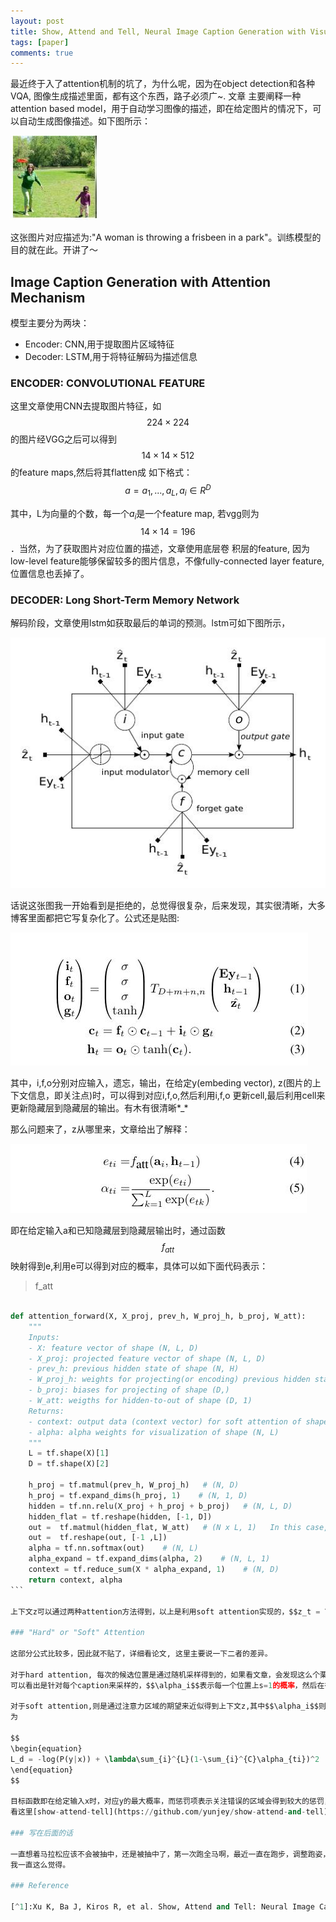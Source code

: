 ```yaml
---
layout: post
title: Show, Attend and Tell, Neural Image Caption Generation with Visual Attention
tags: [paper]
comments: true
---  
```


最近终于入了attention机制的坑了，为什么呢，因为在object detection和各种VQA, 图像生成描述里面，都有这个东西，路子必须广~. 文章
主要阐释一种attention based model，用于自动学习图像的描述，即在给定图片的情况下，可以自动生成图像描述。如下图所示：  

![1](../downloads/caption/1.jpg)  

这张图片对应描述为:"A woman is throwing a frisbeen in a park"。训练模型的目的就在此。开讲了～　　

## Image Caption Generation with Attention Mechanism  

模型主要分为两块：　　
* Encoder: CNN,用于提取图片区域特征 
* Decoder: LSTM,用于将特征解码为描述信息

### ENCODER: CONVOLUTIONAL FEATURE  

这里文章使用CNN去提取图片特征，如$$224\times224$$的图片经VGG之后可以得到$$14\times14\times512$$的feature maps,然后将其flatten成
如下格式：　　
$$
\begin{equation}
a = {a_1, ..., a_L}, a_i \in R^D
\end{equation}
$$  

其中，L为向量的个数，每一个$a_i$是一个feature map, 若vgg则为$$14\times14=196$$．当然，为了获取图片对应位置的描述，文章使用底层卷
积层的feature, 因为low-level feature能够保留较多的图片信息，不像fully-connected layer feature,位置信息也丢掉了。　　

### DECODER: Long Short-Term Memory Network  

解码阶段，文章使用lstm如获取最后的单词的预测。lstm可如下图所示，　　

![1](../downloads/caption/2.jpg)  

话说这张图我一开始看到是拒绝的，总觉得很复杂，后来发现，其实很清晰，大多博客里面都把它写复杂化了。公式还是贴图:  

![1](../downloads/caption/3.jpg)    

其中，i,f,o分别对应输入，遗忘，输出，在给定y(embeding vector), z(图片的上下文信息，即关注点)时，可以得到对应i,f,o,然后利用i,f,o
更新cell,最后利用cell来更新隐藏层到隐藏层的输出。有木有很清晰*_*    

那么问题来了，z从哪里来，文章给出了解释：　　

![1](../downloads/caption/4.jpg)   

即在给定输入a和已知隐藏层到隐藏层输出时，通过函数$$f_{att}$$映射得到e,利用e可以得到对应的概率，具体可以如下面代码表示：　　

>f_att  

```python  

def attention_forward(X, X_proj, prev_h, W_proj_h, b_proj, W_att):  
    """
    Inputs: 
    - X: feature vector of shape (N, L, D)
    - X_proj: projected feature vector of shape (N, L, D)
    - prev_h: previous hidden state of shape (N, H)
    - W_proj_h: weights for projecting(or encoding) previous hidden state of shape (H, D)
    - b_proj: biases for projecting of shape (D,)
    - W_att: weigths for hidden-to-out of shape (D, 1)
    Returns:
    - context: output data (context vector) for soft attention of shape (N, D) 
    - alpha: alpha weights for visualization of shape (N, L)
    """
    L = tf.shape(X)[1]
    D = tf.shape(X)[2]

    h_proj = tf.matmul(prev_h, W_proj_h)   # (N, D)
    h_proj = tf.expand_dims(h_proj, 1)    # (N, 1, D)
    hidden = tf.nn.relu(X_proj + h_proj + b_proj)   # (N, L, D)
    hidden_flat = tf.reshape(hidden, [-1, D])
    out =  tf.matmul(hidden_flat, W_att)   # (N x L, 1)   In this case, we don't need to add bias (because of softmax).
    out =  tf.reshape(out, [-1 ,L])
    alpha = tf.nn.softmax(out)    # (N, L)
    alpha_expand = tf.expand_dims(alpha, 2)    # (N, L, 1)
    context = tf.reduce_sum(X * alpha_expand, 1)    # (N, D)
    return context, alpha
```　　

上下文z可以通过两种attention方法得到，以上是利用soft attention实现的，$$z_t = \phi({a_i}, {\alpha_i})$$，接下来我们就讲讲attention机制。　　

### "Hard" or "Soft" Attention

这部分公式比较多，因此就不贴了，详细看论文, 这里主要说一下二者的差异。　　

对于hard attention, 每次的候选位置是通过随机采样得到的，如果看文章，会发现这么个栗子：$$s_t ~ Multinoulli_L({\alpha_i})$$,这就是采样的式子，
可以看出是针对每个caption来采样的，$$\alpha_i$$表示每一个位置上s=1的概率，然后在得到$$\alpha_i$$之后，通过与图片的乘积，可以得到注意力区域。　　

对于soft attention,则是通过注意力区域的期望来近似得到上下文z,其中$$\alpha_i$$则是通过softmax得到，这使得每次z仅仅通过计算sofrmax可以得到。对应目标函数
为　　

$$
\begin{equation}
L_d = -log(P(y|x)) + \lambda\sum_{i}^{L}(1-\sum_{i}^{C}\alpha_{ti})^2
\end{equation}
$$  

目标函数即在给定输入x时，对应y的最大概率，而惩罚项表示关注错误的区域会得到较大的惩罚，对loss会有较大的贡献，而对于关注正确的区域，则减小惩罚力度。详细代码可以
看这里[show-attend-tell](https://github.com/yunjey/show-attend-and-tell), 论文看这里[Show, Attend and Tell: Neural Image Caption Generation with Visual Attention](http://arxiv.org/abs/1502.03044)

### 写在后面的话　　

一直想着马拉松应该不会被抽中，还是被抽中了，第一次跑全马啊，最近一直在跑步，调整跑姿，希望到时候不会太坑，感觉自己啥都看，可能是老板给的课题资源太少，多看，没错的，
我一直这么觉得。   

### Reference  

[^1]:Xu K, Ba J, Kiros R, et al. Show, Attend and Tell: Neural Image Caption Generation with Visual Attention[J]. Computer Science, 2015:2048-2057.



